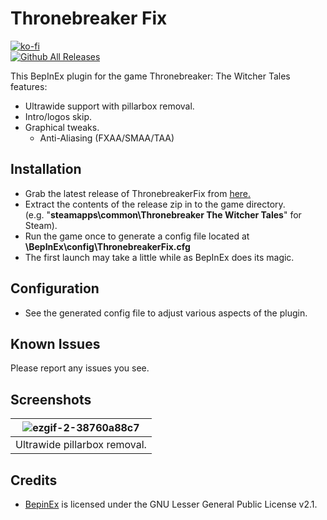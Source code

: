 # Thronebreaker Fix
[![ko-fi](https://ko-fi.com/img/githubbutton_sm.svg)](https://ko-fi.com/W7W01UAI9)</br>
[![Github All Releases](https://img.shields.io/github/downloads/Lyall/ThronebreakerFix/total.svg)](https://github.com/Lyall/ThronebreakerFix/releases)

This BepInEx plugin for the game Thronebreaker: The Witcher Tales features:
- Ultrawide support with pillarbox removal.
- Intro/logos skip.
- Graphical tweaks.
  - Anti-Aliasing (FXAA/SMAA/TAA)

## Installation
- Grab the latest release of ThronebreakerFix from [here.](https://github.com/Lyall/ThronebreakerFix/releases)
- Extract the contents of the release zip in to the game directory.<br />(e.g. "**steamapps\common\Thronebreaker The Witcher Tales**" for Steam).
- Run the game once to generate a config file located at **<GameDirectory>\BepInEx\config\ThronebreakerFix.cfg**
- The first launch may take a little while as BepInEx does its magic.

## Configuration
- See the generated config file to adjust various aspects of the plugin.

## Known Issues
Please report any issues you see.

## Screenshots
|  ![ezgif-2-38760a88c7](https://user-images.githubusercontent.com/695941/188274104-fe74b8d6-36c6-4d9c-84f3-b439ddd99c17.gif) |
|:--:|
| Ultrawide pillarbox removal. | 

## Credits
- [BepinEx](https://github.com/BepInEx/BepInEx) is licensed under the GNU Lesser General Public License v2.1.
